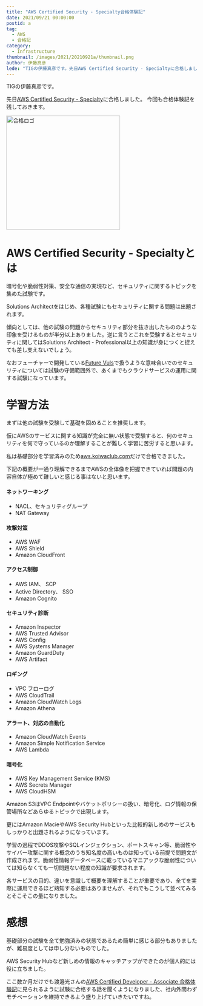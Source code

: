 ```yaml
---
title: "AWS Certified Security - Specialty合格体験記"
date: 2021/09/21 00:00:00
postid: a
tag:
  - AWS
  - 合格記
category:
  - Infrastructure
thumbnail: /images/2021/20210921a/thumbnail.png
author: 伊藤真彦
lede: "TIGの伊藤真彦です。先日AWS Certified Security - Specialtyに合格しました。今回も合格体験記を残しておきます。"
---
```

TIGの伊藤真彦です。

先日[AWS Certified Security - Specialty](https://aws.amazon.com/jp/certification/certified-security-specialty/?ch=sec&sec=rmg&d=1)に合格しました。
今回も合格体験記を残しておきます。

<img src="/images/2021/20210921a/image.png" alt="合格ロゴ" width="300" height="300" loading="lazy">

# AWS Certified Security - Specialtyとは

暗号化や脆弱性対策、安全な通信の実現など、セキュリティに関するトピックを集めた試験です。

Solutions Architectをはじめ、各種試験にもセキュリティに関する問題は出題されます。

傾向としては、他の試験の問題からセキュリティ部分を抜き出したもののような印象を受けるものが半分以上ありました。逆に言うとこれを受験するとセキュリティに関してはSolutions Architect - Professional以上の知識が身につくと捉えても差し支えないでしょう。

なおフューチャーで開発している[Future Vuls](https://vuls.biz/)で扱うような意味合いでのセキュリティについては試験の守備範囲外で、あくまでもクラウドサービスの運用に関する試験になっています。

# 学習方法

まずは他の試験を受験して基礎を固めることを推奨します。

仮にAWSのサービスに関する知識が完全に無い状態で受験すると、何のセキュリティを何で守っているのか理解することが難しく学習に苦労すると思います。

私は基礎部分を学習済みのため[aws.koiwaclub.com](https://aws.koiwaclub.com/)だけで合格できました。

下記の概要が一通り理解できるまでAWSの全体像を把握できていれば問題の内容自体が極めて難しいと感じる事はないと思います。

#### ネットワーキング

* NACL、セキュリティグループ
* NAT Gateway

#### 攻撃対策

* AWS WAF
* AWS Shield
* Amazon CloudFront

#### アクセス制御

* AWS IAM、 SCP
* Active Directory、 SSO
* Amazon Cognito

#### セキュリティ診断

* Amazon Inspector
* AWS Trusted Advisor
* AWS Config
* AWS Systems Manager
* Amazon GuardDuty
* AWS Artifact

#### ロギング

* VPC フローログ
* AWS CloudTrail
* Amazon CloudWatch Logs
* Amazon Athena

#### アラート、対応の自動化

* Amazon CloudWatch Events
* Amazon Simple Notification Service
* AWS Lambda

#### 暗号化

* AWS Key Management Service (KMS)
* AWS Secrets Manager
* AWS CloudHSM

Amazon S3はVPC Endpointやバケットポリシーの扱い、暗号化、ログ情報の保管場所などあらゆるトピックで出現します。

更にはAmazon MacieやAWS Security Hubといった比較的新しめのサービスもしっかりと出題されるようになっています。

学習の過程でDDOS攻撃やSQLインジェクション、ポートスキャン等、脆弱性やサイバー攻撃に関する概念のうち知名度の高いものは知っている前提で問題文が作成されます。脆弱性情報データベースに載っているマニアックな脆弱性については知らなくても一切問題ない程度の知識が要求されます。

各サービスの目的、違いを意識して概要を理解することが重要であり、全てを実際に運用できるほど熟知する必要はありませんが、それでもこうして並べてみるとそこそこの量になりました。

# 感想

基礎部分の試験を全て勉強済みの状態であるため簡単に感じる部分もありましたが、難易度としては申し分ないものでした。

AWS Security Hubなど新しめの情報のキャッチアップができたのが個人的には役に立ちました。

ここ数か月だけでも渡邉光さんの[AWS Certified Developer - Associate 合格体験記](/articles/20210906a/)に見られるように試験に合格する話を聞くようになりました、社内外問わずモチベーションを維持できるよう盛り上げていきたいですね。
